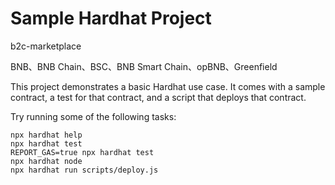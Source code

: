 # Sample Hardhat Project

b2c-marketplace

BNB、BNB Chain、BSC、BNB Smart Chain、opBNB、Greenfield

This project demonstrates a basic Hardhat use case. It comes with a sample contract, a test for that contract, and a script that deploys that contract.

Try running some of the following tasks:



```shell
npx hardhat help
npx hardhat test
REPORT_GAS=true npx hardhat test
npx hardhat node
npx hardhat run scripts/deploy.js
```
